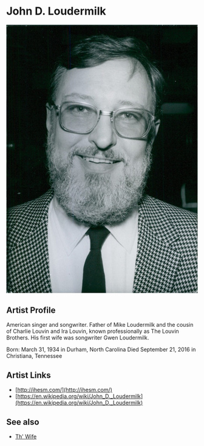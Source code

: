 # John D. Loudermilk

![](../../assets/artists/John_D_Loudermilk.png)

## Artist Profile

American singer and songwriter. 
Father of Mike Loudermilk and the cousin of Charlie Louvin and Ira Louvin, 
known professionally as The Louvin Brothers. His first wife was songwriter Gwen Loudermilk. 

Born: March 31, 1934 in Durham, North Carolina 
Died September 21, 2016 in Christiana, Tennessee

## Artist Links

- [http://ihesm.com/](http://ihesm.com/)
- [https://en.wikipedia.org/wiki/John_D._Loudermilk](https://en.wikipedia.org/wiki/John_D._Loudermilk)


## See also

- [Th' Wife](Th_Wife.md)
